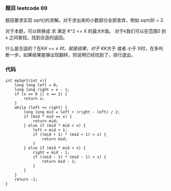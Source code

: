 ### 题目 leetcode 69

题目要求实现 sqrt()的求解。对于求出来的小数部分全部舍弃，例如 sqrt(8) = 2.

对于本题，可以转换成 求 满足 K^2 <= X 的最大K值。 对于k我们可以在范围0 到 x 之间查找，找到合适的返回。

什么是合适的？在K*K == x 时，就是结果，对于 K*K大于 或者 小于 X时，在多判断一步，如果结果能够出现翻转，则说明已经找到了，进行退出。

### 代码
```
int mySqrt(int x){
    long long left = 0;
    long long right = x - 1;
    if (x == 0 || x == 1) {
        return x;
    }
    while (left <= right) {
        long long mid = left + (right - left) / 2;
        if (mid * mid == x) {
            return mid;
        } else if (mid * mid < x) {
            left = mid + 1;
            if ((mid + 1) * (mid + 1) > x) {
                return mid;
            }
        } else if (mid * mid > x) {
            right = mid - 1;
            if ((mid - 1) * (mid - 1) < x) {
                return mid - 1;
            }
        }
    }
    return -1;
}
```
